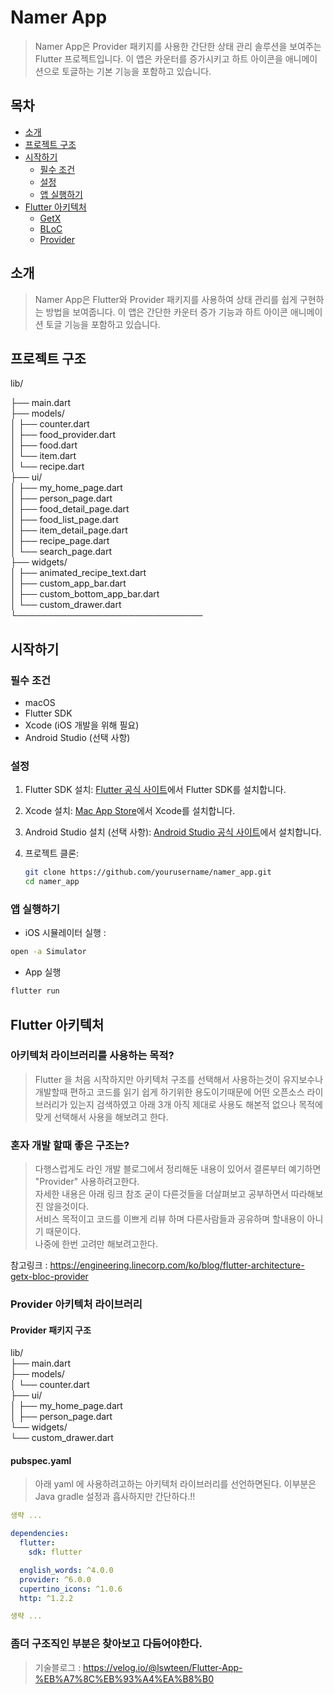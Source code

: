 # Namer App

> Namer App은 Provider 패키지를 사용한 간단한 상태 관리 솔루션을 보여주는 Flutter 프로젝트입니다. 이 앱은 카운터를 증가시키고 하트 아이콘을 애니메이션으로 토글하는 기본 기능을 포함하고 있습니다.

## 목차
- [소개](#소개)
- [프로젝트 구조](#프로젝트-구조)
- [시작하기](#시작하기)
  - [필수 조건](#필수-조건)
  - [설정](#설정)
  - [앱 실행하기](#앱-실행하기)
- [Flutter 아키텍처](#flutter-아키텍처)
  - [GetX](#getx)
  - [BLoC](#bloc)
  - [Provider](#provider)


## 소개

> Namer App은 Flutter와 Provider 패키지를 사용하여 상태 관리를 쉽게 구현하는 방법을 보여줍니다. 이 앱은 간단한 카운터 증가 기능과 하트 아이콘 애니메이션 토글 기능을 포함하고 있습니다.


## 프로젝트 구조

lib/

├── main.dart  
├── models/  
│ ├── counter.dart  
│ ├── food_provider.dart  
│ ├── food.dart  
│ └── item.dart  
│ └── recipe.dart  
├── ui/  
│ ├── my_home_page.dart  
│ ├── person_page.dart  
│ ├── food_detail_page.dart  
│ ├── food_list_page.dart  
│ ├── item_detail_page.dart  
│ ├── recipe_page.dart  
│ └── search_page.dart    
├── widgets/  
│ ├── animated_recipe_text.dart  
│ ├── custom_app_bar.dart  
│ ├── custom_bottom_app_bar.dart  
│ └── custom_drawer.dart  
└──────────────────────────────


## 시작하기

### 필수 조건

- macOS
- Flutter SDK
- Xcode (iOS 개발을 위해 필요)
- Android Studio (선택 사항)

### 설정

1. Flutter SDK 설치: [Flutter 공식 사이트](https://flutter.dev/docs/get-started/install)에서 Flutter SDK를 설치합니다.
2. Xcode 설치: [Mac App Store](https://apps.apple.com/us/app/xcode/id497799835?mt=12)에서 Xcode를 설치합니다.
3. Android Studio 설치 (선택 사항): [Android Studio 공식 사이트](https://developer.android.com/studio)에서 설치합니다.
4. 프로젝트 클론:

   ```sh
   git clone https://github.com/yourusername/namer_app.git
   cd namer_app
   ```
### 앱 실행하기
- iOS 시뮬레이터 실행 : 
```sh
open -a Simulator
```   
- App 실행
```sh
flutter run
```

## Flutter 아키텍처

### 아키텍처 라이브러리를 사용하는 목적?  
> Flutter 을 처음 시작하지만 아키텍처 구조를 선택해서 사용하는것이 유지보수나 개발할때 편하고 코드를 읽기 쉽게 하기위한 용도이기때문에 어떤 오픈소스 라이브러리가 있는지 검색하였고 아래 3개 아직 제대로 사용도 해본적 없으나 목적에 맞게 선택해서 사용을 해보려고 한다.

### 혼자 개발 할때 좋은 구조는?  
> 다행스럽게도 라인 개발 블로그에서 정리해둔 내용이 있어서 결론부터 예기하면 "Provider" 사용하려고한다.  
자세한 내용은 아래 링크 참조 굳이 다른것들을 더살펴보고 공부하면서 따라해보진 않을것이다.  
서비스 목적이고 코드를 이쁘게 리뷰 하며 다른사람들과 공유하며 할내용이 아니기 때문이다.   
나중에 한번 고려만 해보려고한다.

참고링크 : https://engineering.linecorp.com/ko/blog/flutter-architecture-getx-bloc-provider


### Provider 아키텍처 라이브러리

#### Provider 패키지 구조 
lib/  
├── main.dart  
├── models/  
│ └── counter.dart  
├── ui/  
│ ├── my_home_page.dart  
│ ├── person_page.dart  
└── widgets/  
└── custom_drawer.dart  

#### pubspec.yaml
> 아래 yaml 에 사용하려고하는 아키텍처 라이브러리를 선언하면된다. 이부분은 Java gradle 설정과 흡사하지만 간단하다.!!
```yaml
생략 ...

dependencies:
  flutter:
    sdk: flutter

  english_words: ^4.0.0
  provider: ^6.0.0
  cupertino_icons: ^1.0.6
  http: ^1.2.2

생략 ...  
```

### 좀더 구조직인 부분은 찾아보고 다듬어야한다.
> 기술블로그 : https://velog.io/@lswteen/Flutter-App-%EB%A7%8C%EB%93%A4%EA%B8%B0
